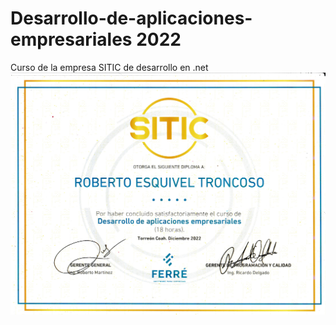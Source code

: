 # Desarrollo-de-aplicaciones-empresariales 2022
Curso de la empresa SITIC de desarrollo en .net
![curso](https://github.com/RETBOT/Desarrollo-de-aplicaciones-empresariales/blob/main/Desarrollo%20de%20aplicaciones%20empresariales.jpg)
